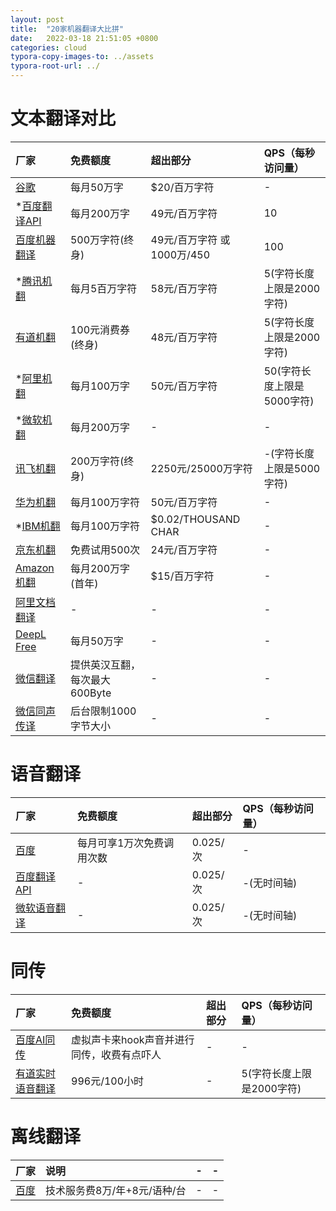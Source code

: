 ```yaml
---
layout: post
title:  "20家机器翻译大比拼"
date:   2022-03-18 21:51:05 +0800
categories: cloud
typora-copy-images-to: ../assets
typora-root-url: ../
---
```



# 文本翻译对比

| 厂家 | 免费额度 | 超出部分 | QPS（每秒访问量） |
| :---- | :---- | :---- | :---- |
| [谷歌][1] | 每月50万字 | $20/百万字符  | - |
| *[百度翻译API][1] | 每月200万字 | 49元/百万字符  | 10 |
| [百度机器翻译][7] | 500万字符(终身) | 49元/百万字符 或 1000万/450  | 100 |
| *[腾讯机翻][8] | 每月5百万字符 | 58元/百万字符  | 5(字符长度上限是2000字符) |
| [有道机翻][9] | 100元消费券(终身) | 48元/百万字符  | 5(字符长度上限是2000字符) |
| *[阿里机翻][1] | 每月100万字 | 50元/百万字符  | 50(字符长度上限是5000字符) |
| *[微软机翻][1] | 每月200万字 | -  | - |
| [讯飞机翻][10] | 200万字符(终身) | 2250元/25000万字符  | -(字符长度上限是5000字符)  |
| [华为机翻][11] | 每月100万字符 | 50元/百万字符  | -  |
| *[IBM机翻][13] | 每月100万字符 | $0.02/THOUSAND CHAR  | -  |
| [京东机翻][12] | 免费试用500次 | 24元/百万字符  | -  |
| [Amazon机翻][12] | 每月200万字(首年) | $15/百万字符  | -  |
| [阿里文档翻译][1] | - | -  | - |
| [DeepL Free][5] | 每月50万字 |            -     | - |
| [微信翻译][6] | 提供英汉互翻，每次最大600Byte | -     | - |
| [微信同声传译][6]| 后台限制1000字节大小 | -     | - |

# 语音翻译

| 厂家 | 免费额度 | 超出部分 | QPS（每秒访问量） |
| :---- | :---- | :---- | :---- |
| [百度][2] | 每月可享1万次免费调用次数 | 0.025/次  | - |
| [百度翻译API][15] | - | 0.025/次  | -(无时间轴) |
| [微软语音翻译][17] | - | 0.025/次  | -(无时间轴) |


# 同传

| 厂家 | 免费额度 | 超出部分 | QPS（每秒访问量） |
| :---- | :---- | :---- | :---- |
| [百度AI同传][3] | 虚拟声卡来hook声音并进行同传，收费有点吓人|-|-|
| [有道实时语音翻译][9] | 996元/100小时 | -  | 5(字符长度上限是2000字符) |

# 离线翻译

| 厂家 | 说明 | - | - |
| :---- | :---- | :---- | :---- |
| [百度][4] | 技术服务费8万/年+8元/语种/台 |-|-|

[1]: https://api.fanyi.baidu.com/product/113
[2]: https://api.fanyi.baidu.com/product/21
[3]: https://tongchuan.baidu.com/
[4]: http://api.fanyi.baidu.com/product/31
[5]: https://www.deepl.com/en/docs-api/
[6]: https://developers.weixin.qq.com/doc/offiaccount/Intelligent_Interface/AI_Open_API.html
[7]: https://cloud.baidu.com/doc/MT/s/ykqq95r2y
[8]: https://cloud.tencent.com/document/product/551/35017
[9]: https://ai.youdao.com/product-fanyi-text.s
[10]: https://www.xfyun.cn/services/xftrans?target=price
[11]: https://www.huaweicloud.com/pricing.html?tab=detail#/nlp
[12]: https://neuhub.jd.com/market/api/471
[13]: https://cloud.ibm.com/catalog/services/language-translator
[14]: https://ai.youdao.com/streamingAudio.s
[15]: https://fanyi-api.baidu.com/doc/25
[16]: https://help.aliyun.com/product/54853.html?spm=5176.22414175.sslink.1.45693bddf1b5Bx
[17]: https://docs.microsoft.com/zh-cn/azure/cognitive-services/speech-service/get-started-speech-translation?tabs=script%2Cwindowsinstall
